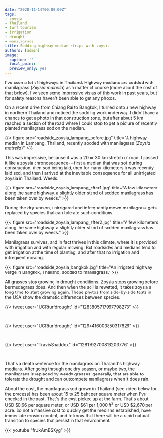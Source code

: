 ```yaml
---
date: "2020-11-14T00:00:00Z"
tags:
- zoysia
- Thailand
- turf tourism
- irrigation
- drought
- manilagrass
title: Sodding highway median strips with zoysia
authors: [admin]
image:
  caption: ''
  focal_point: ''
  preview_only: yes
---
```


I've seen a lot of highways in Thailand. Highway medians are sodded with manilagrass (*Zoysia matrella*) as a matter of course (more about the cost of that below). I've seen some impressive vistas of this work in past years, but for safety reasons haven't been able to get any photos.

On a recent drive from Chiang Rai to Bangkok, I turned onto a new highway in northern Thailand and noticed the sodding work underway. I didn't have a chance to get a photo in that construction zone, but after about 5 km I reached a section of the road where I could stop to get a picture of recently planted manilagrass sod on the median.

{{< figure src="roadside_zoysia_lampang_before.jpg" title="A highway median in Lampang, Thailand, recently sodded with manilagrass (*Zoysia matrella*)" >}}

This was impressive, because it was a 20 or 30 km stretch of road. I passed it like a zoysia chronosequence---first a median that was soil during construction, then sod being laid, then for many kilometers it was recently laid sod, and then I arrived at the inevitable consequence for all unirrigated zoysia in Thailand. Weeds.

{{< figure src="roadside_zoysia_lampang_after1.jpg" title="A few kilometers along the same highway, a slightly older stand of sodded manilagrass has been taken over by weeds." >}}

During the dry season, unirrigated and infrequently mown manilagrass gets replaced by species that can tolerate such conditions. 

{{< figure src="roadside_zoysia_lampang_after2.jpg" title="A few kilometers along the same highway, a slightly older stand of sodded manilagrass has been taken over by weeds." >}}

Manilagrass survives, and in fact thrives in this climate, where it is provided with irrigation and with regular mowing. But roadsides and medians tend to get irrigation at the time of planting, and after that no irrigation and infrequent mowing.

{{< figure src="roadside_zoysia_bangkok.jpg" title="An irrigated highway verge in Bangkok, Thailand, sodded to manilagrass." >}}

All grasses stop growing in drought conditions. Zoysia stops growing before bermudagrass does. And then when the soil is rewetted, it takes zoysia a long time to start growing again. These photos from side-by-side tests in the USA show the dramatic differences between species.

{{< tweet user="UCRturfdrought" id="1283805717967798273" >}}

<br>

{{< tweet user="UCRturfdrought" id="1294416003850317826" >}}

<br>

{{< tweet user="TravisShaddox" id="1281792700816203776" >}}

<br>

That's a death sentence for the manilagrass on Thailand's highway medians. After going through one dry season, or maybe two, the manilagrass is replaced by weedy grasses, generally, that are able to tolerate the drought and can outcompete manilagrass when it does rain.

About the cost, the manilagrass sod grown in Thailand (see video below for the process) has been about 15 to 25 baht per square meter when I've checked in the past. That's the cost picked up at the farm. That's about USD $0.66 per square meter, or USD $61 per 1,000 ft<sup>2</sup> or USD $2,670 per acre. So not a massive cost to quickly get the medians established, have immediate erosion control, and to know that there will be a rapid natural transition to species that persist in that environment.

{{< youtube "frUkAmBSKyg" >}}
